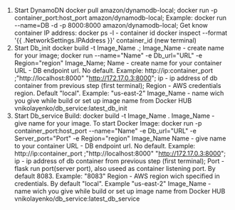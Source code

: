 1. Start DynamoDN 
docker pull amazon/dynamodb-local;
docker run -p container_port:host_port amazon/dynamodb-local;
Example: docker run --name=DB -d -p 8000:8000 amazon/dynamodb-local;
Get know container IP address: 
docker ps -l - container id
docker inspect --format '{{ .NetworkSettings.IPAddress }}' container_id
(new terminal)
2. Start Db_init 
docker build -t Image_Name .;
Image_Name - create name for your image;
docker run --name="Name" -e Db_url="URL" -e Region="region" Image_Name;
Name - create name for your container
URL - DB endpoint url. No default. Example: http://ip:container_port ;"http://localhost:8000" "http://172.17.0.3:8000"; ip - ip address of db container from previous step (first terminal);
Region - AWS credentials region. Default "local". Example: "us-east-2"
Image_Name - name wich you give while build or set up image name from Docker HUB vnikolayenko/db_service:latest_db_init
3. Start Db_service
Build: 
docker build -t Image_Name .
Image_Name - give name for your image.
To start Docker Image:
docker run -p container_port:host_port --name="Name" -e Db_url="URL" -e Server_port="Port" -e  Region="region" Image_Name
Name - give name to your container
URL - DB endpoint url. No default. Example: http://ip:container_port ;"http://localhost:8000" "http://172.17.0.3:8000"; ip - ip address of db container from previous step (first terminal);
Port - flask run port(server port), also useed as container listening port. By default 8083. Example: "8083"
Region - AWS region wich specified in credentials. By default "local". Example "us-east-2"
Image_Name - name wich you give while build or set up image name from Docker HUB vnikolayenko/db_service:latest_db_service

